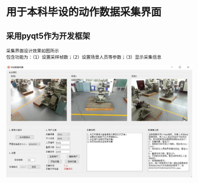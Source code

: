 # 用于本科毕设的动作数据采集界面

## 采用pyqt5作为开发框架
    采集界面设计效果如图所示
    包含功能为：（1）设置采样帧数；（2）设置场景人员等参数；（3）显示采集信息
![Image text](GUI.png)